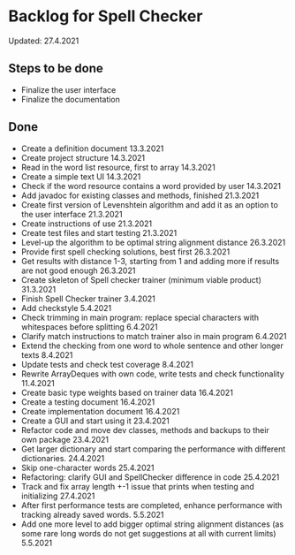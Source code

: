# Backlog for Spell Checker

Updated: 27.4.2021

## Steps to be done

* Finalize the user interface
* Finalize the documentation

## Done

* Create a definition document 13.3.2021
* Create project structure 14.3.2021
* Read in the word list resource, first to array 14.3.2021
* Create a simple text UI 14.3.2021
* Check if the word resource contains a word provided by user 14.3.2021
* Add javadoc for existing classes and methods, finished 21.3.2021
* Create first version of Levenshtein algorithm and add it as an option to the user interface 21.3.2021
* Create instructions of use 21.3.2021
* Create test files and start testing 21.3.2021
* Level-up the algorithm to be optimal string alignment distance 26.3.2021
* Provide first spell checking solutions, best first 26.3.2021
* Get results with distance 1-3, starting from 1 and adding more if results are not good enough 26.3.2021
* Create skeleton of Spell checker trainer (minimum viable product) 31.3.2021
* Finish Spell Checker trainer 3.4.2021
* Add checkstyle 5.4.2021
* Check trimming in main program: replace special characters with whitespaces before splitting 6.4.2021
* Clarify match instructions to match trainer also in main program 6.4.2021
* Extend the checking from one word to whole sentence and other longer texts 8.4.2021
* Update tests and check test coverage 8.4.2021
* Rewrite ArrayDeques with own code, write tests and check functionality 11.4.2021
* Create basic type weights based on trainer data 16.4.2021
* Create a testing document 16.4.2021
* Create implementation document 16.4.2021
* Create a GUI and start using it 23.4.2021
* Refactor code and move dev classes, methods and backups to their own package 23.4.2021
* Get larger dictionary and start comparing the performance with different dictionaries. 24.4.2021
* Skip one-character words 25.4.2021
* Refactoring: clarify GUI and SpellChecker difference in code 25.4.2021
* Track and fix array length +-1 issue that prints when testing and initializing 27.4.2021
* After first performance tests are completed, enhance performance with tracking already saved words. 5.5.2021
* Add one more level to add bigger optimal string alignment distances (as some rare long words do not get suggestions at all with current limits) 5.5.2021
